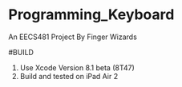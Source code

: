 # Programming_Keyboard
An EECS481 Project
By Finger Wizards

#BUILD
1. Use Xcode Version 8.1 beta (8T47)
2. Build and tested on iPad Air 2
